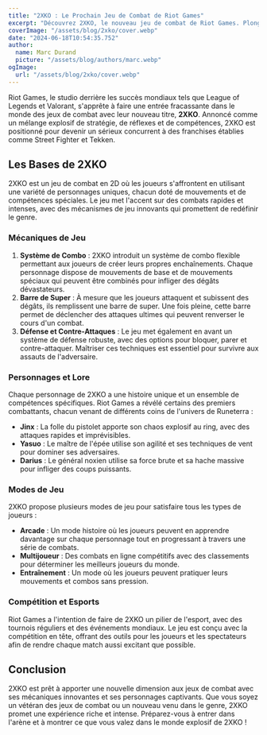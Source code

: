 ```yaml
---
title: "2XKO : Le Prochain Jeu de Combat de Riot Games"
excerpt: "Découvrez 2XKO, le nouveau jeu de combat de Riot Games. Plongez dans les mécaniques de jeu, les personnages, et les innovations qui font de ce titre un concurrent sérieux à Street Fighter."
coverImage: "/assets/blog/2xko/cover.webp"
date: "2024-06-18T10:54:35.752"
author:
  name: Marc Durand
  picture: "/assets/blog/authors/marc.webp"
ogImage:
  url: "/assets/blog/2xko/cover.webp"
---
```


Riot Games, le studio derrière les succès mondiaux tels que League of Legends et Valorant, s'apprête à faire une entrée fracassante dans le monde des jeux de combat avec leur nouveau titre, **2XKO**. Annoncé comme un mélange explosif de stratégie, de réflexes et de compétences, 2XKO est positionné pour devenir un sérieux concurrent à des franchises établies comme Street Fighter et Tekken.

## Les Bases de 2XKO

2XKO est un jeu de combat en 2D où les joueurs s'affrontent en utilisant une variété de personnages uniques, chacun doté de mouvements et de compétences spéciales. Le jeu met l'accent sur des combats rapides et intenses, avec des mécanismes de jeu innovants qui promettent de redéfinir le genre.

### Mécaniques de Jeu

1. **Système de Combo** : 2XKO introduit un système de combo flexible permettant aux joueurs de créer leurs propres enchaînements. Chaque personnage dispose de mouvements de base et de mouvements spéciaux qui peuvent être combinés pour infliger des dégâts dévastateurs.
2. **Barre de Super** : À mesure que les joueurs attaquent et subissent des dégâts, ils remplissent une barre de super. Une fois pleine, cette barre permet de déclencher des attaques ultimes qui peuvent renverser le cours d'un combat.
3. **Défense et Contre-Attaques** : Le jeu met également en avant un système de défense robuste, avec des options pour bloquer, parer et contre-attaquer. Maîtriser ces techniques est essentiel pour survivre aux assauts de l'adversaire.

### Personnages et Lore

Chaque personnage de 2XKO a une histoire unique et un ensemble de compétences spécifiques. Riot Games a révélé certains des premiers combattants, chacun venant de différents coins de l'univers de Runeterra :

- **Jinx** : La folle du pistolet apporte son chaos explosif au ring, avec des attaques rapides et imprévisibles.
- **Yasuo** : Le maître de l'épée utilise son agilité et ses techniques de vent pour dominer ses adversaires.
- **Darius** : Le général noxien utilise sa force brute et sa hache massive pour infliger des coups puissants.

### Modes de Jeu

2XKO propose plusieurs modes de jeu pour satisfaire tous les types de joueurs :

- **Arcade** : Un mode histoire où les joueurs peuvent en apprendre davantage sur chaque personnage tout en progressant à travers une série de combats.
- **Multijoueur** : Des combats en ligne compétitifs avec des classements pour déterminer les meilleurs joueurs du monde.
- **Entraînement** : Un mode où les joueurs peuvent pratiquer leurs mouvements et combos sans pression.

### Compétition et Esports

Riot Games a l'intention de faire de 2XKO un pilier de l'esport, avec des tournois réguliers et des événements mondiaux. Le jeu est conçu avec la compétition en tête, offrant des outils pour les joueurs et les spectateurs afin de rendre chaque match aussi excitant que possible.

## Conclusion

2XKO est prêt à apporter une nouvelle dimension aux jeux de combat avec ses mécaniques innovantes et ses personnages captivants. Que vous soyez un vétéran des jeux de combat ou un nouveau venu dans le genre, 2XKO promet une expérience riche et intense. Préparez-vous à entrer dans l'arène et à montrer ce que vous valez dans le monde explosif de 2XKO !
